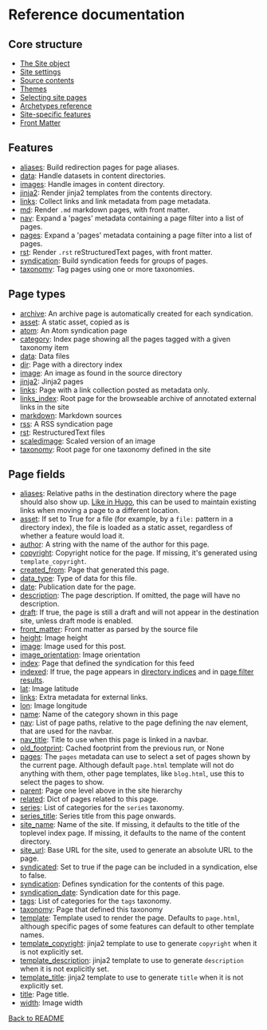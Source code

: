 # Reference documentation

## Core structure

* [The Site object](site.md)
* [Site settings](settings.md)
* [Source contents](contents.md)
* [Themes](theme.md)
* [Selecting site pages](page-filter.md)
* [Archetypes reference](archetypes.md)
* [Site-specific features](feature.md)
* [Front Matter](front-matter.md)

## Features

* [aliases](features/aliases.md): Build redirection pages for page aliases.
* [data](features/data.md): Handle datasets in content directories.
* [images](features/images.md): Handle images in content directory.
* [jinja2](features/jinja2.md): Render jinja2 templates from the contents directory.
* [links](features/links.md): Collect links and link metadata from page metadata.
* [md](features/md.md): Render ``.md`` markdown pages, with front matter.
* [nav](features/nav.md): Expand a 'pages' metadata containing a page filter into a list of pages.
* [pages](features/pages.md): Expand a 'pages' metadata containing a page filter into a list of pages.
* [rst](features/rst.md): Render ``.rst`` reStructuredText pages, with front matter.
* [syndication](features/syndication.md): Build syndication feeds for groups of pages.
* [taxonomy](features/taxonomy.md): Tag pages using one or more taxonomies.

## Page types

* [archive](pages/archive.md): An archive page is automatically created for each syndication.
* [asset](pages/asset.md): A static asset, copied as is
* [atom](pages/atom.md): An Atom syndication page
* [category](pages/category.md): Index page showing all the pages tagged with a given taxonomy item
* [data](pages/data.md): Data files
* [dir](pages/dir.md): Page with a directory index
* [image](pages/image.md): An image as found in the source directory
* [jinja2](pages/jinja2.md): Jinja2 pages
* [links](pages/links.md): Page with a link collection posted as metadata only.
* [links_index](pages/links_index.md): Root page for the browseable archive of annotated external links in the
site
* [markdown](pages/markdown.md): Markdown sources
* [rss](pages/rss.md): A RSS syndication page
* [rst](pages/rst.md): RestructuredText files
* [scaledimage](pages/scaledimage.md): Scaled version of an image
* [taxonomy](pages/taxonomy.md): Root page for one taxonomy defined in the site

## Page fields

* [aliases](fields/aliases.md): Relative paths in the destination directory where the page should also show up.
[Like in Hugo](https://gohugo.io/extras/aliases/), this can be used to maintain
existing links when moving a page to a different location.
* [asset](fields/asset.md): If set to True for a file (for example, by a `file:` pattern in a directory
index), the file is loaded as a static asset, regardless of whether a feature
would load it.
* [author](fields/author.md): A string with the name of the author for this page.
* [copyright](fields/copyright.md): Copyright notice for the page. If missing, it's generated using
`template_copyright`.
* [created_from](fields/created_from.md): Page that generated this page.
* [data_type](fields/data_type.md): Type of data for this file.
* [date](fields/date.md): Publication date for the page.
* [description](fields/description.md): The page description. If omitted, the page will have no description.
* [draft](fields/draft.md): If true, the page is still a draft and will not appear in the destination site,
unless draft mode is enabled.
* [front_matter](fields/front_matter.md): Front matter as parsed by the source file
* [height](fields/height.md): Image height
* [image](fields/image.md): Image used for this post.
* [image_orientation](fields/image_orientation.md): Image orientation
* [index](fields/index.md): Page that defined the syndication for this feed
* [indexed](fields/indexed.md): If true, the page appears in [directory indices](dir.md) and in
[page filter results](page_filter.md).
* [lat](fields/lat.md): Image latitude
* [links](fields/links.md): Extra metadata for external links.
* [lon](fields/lon.md): Image longitude
* [name](fields/name.md): Name of the category shown in this page
* [nav](fields/nav.md): List of page paths, relative to the page defining the nav element, that
are used for the navbar.
* [nav_title](fields/nav_title.md): Title to use when this page is linked in a navbar.
* [old_footprint](fields/old_footprint.md): Cached footprint from the previous run, or None
* [pages](fields/pages.md): The `pages` metadata can use to select a set of pages shown by the current
page. Although default `page.html` template will not do anything with them,
other page templates, like `blog.html`, use this to select the pages to show.
* [parent](fields/parent.md): Page one level above in the site hierarchy
* [related](fields/related.md): Dict of pages related to this page.
* [series](fields/series.md): List of categories for the `series` taxonomy.
* [series_title](fields/series_title.md): Series title from this page onwards.
* [site_name](fields/site_name.md): Name of the site. If missing, it defaults to the title of the toplevel index
page. If missing, it defaults to the name of the content directory.
* [site_url](fields/site_url.md): Base URL for the site, used to generate an absolute URL to the page.
* [syndicated](fields/syndicated.md): Set to true if the page can be included in a syndication, else to false.
* [syndication](fields/syndication.md): Defines syndication for the contents of this page.
* [syndication_date](fields/syndication_date.md): Syndication date for this page.
* [tags](fields/tags.md): List of categories for the `tags` taxonomy.
* [taxonomy](fields/taxonomy.md): Page that defined this taxonomy
* [template](fields/template.md): Template used to render the page. Defaults to `page.html`, although specific
pages of some features can default to other template names.
* [template_copyright](fields/template_copyright.md): jinja2 template to use to generate `copyright` when it is not explicitly set.
* [template_description](fields/template_description.md): jinja2 template to use to generate `description` when it is not
explicitly set.
* [template_title](fields/template_title.md): jinja2 template to use to generate `title` when it is not explicitly set.
* [title](fields/title.md): Page title.
* [width](fields/width.md): Image width

[Back to README](../../README.md)
